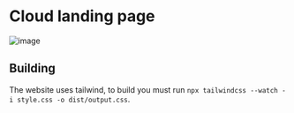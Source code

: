 # Cloud landing page

![image](https://i.wqrld.net/static/Wqrld_HeV.png)

## Building
The website uses tailwind, to build you must run `npx tailwindcss --watch -i style.css -o dist/output.css`.